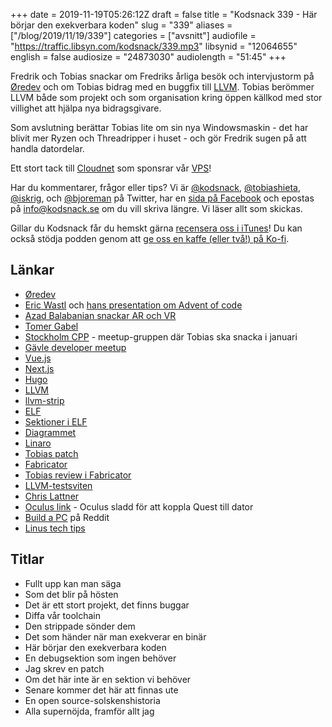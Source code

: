 +++
date = 2019-11-19T05:26:12Z
draft = false
title = "Kodsnack 339 - Här börjar den exekverbara koden"
slug = "339"
aliases = ["/blog/2019/11/19/339"]
categories = ["avsnitt"]
audiofile = "https://traffic.libsyn.com/kodsnack/339.mp3"
libsynid = "12064655"
english = false
audiosize = "24873030"
audiolength = "51:45"
+++

Fredrik och Tobias snackar om Fredriks årliga besök och intervjustorm på [Øredev](https://oredev.org/) och om Tobias bidrag med en buggfix till [LLVM](https://en.wikipedia.org/wiki/LLVM). Tobias berömmer LLVM både som projekt och som organisation kring öppen källkod med stor villighet att hjälpa nya bidragsgivare.

Som avslutning berättar Tobias lite om sin nya Windowsmaskin - det har blivit mer Ryzen och Threadripper i huset - och gör Fredrik sugen på att handla datordelar.

Ett stort tack till [Cloudnet](http://www.cloudnet.se) som sponsrar vår [VPS](http://en.wikipedia.org/wiki/Virtual_private_server)!

Har du kommentarer, frågor eller tips? Vi är [@kodsnack](https://www.twitter.com/kodsnack), [@tobiashieta](https://www.twitter.com/tobiashieta), [@iskrig](https://www.twitter.com/iskrig), och [@bjoreman](https://www.twitter.com/bjoreman) på Twitter, har en [sida på Facebook](https://www.facebook.com/kodsnack) och epostas på [info@kodsnack.se](mailto:info@kodsnack.se) om du vill skriva längre. Vi läser allt som skickas.

Gillar du Kodsnack får du hemskt gärna [recensera oss i iTunes](http://itunes.apple.com/se/podcast/kodsnack/id561631498?l=en)! Du kan också stödja podden genom att <a href="https://ko-fi.com/kodsnack" rel="payment">ge oss en kaffe (eller två!) på Ko-fi</a>.

## Länkar ##
* [Øredev](https://oredev.org/)
* [Eric Wastl](http://was.tl/) och [hans presentation om Advent of code](https://vimeo.com/372083393)
* [Azad Balabanian snackar AR och VR](https://kodsnack.se/338/)
* [Tomer Gabel](https://twitter.com/tomerg)
* [Stockholm CPP](https://www.meetup.com/StockholmCpp/) - meetup-gruppen där Tobias ska snacka i januari
* [Gävle developer meetup](https://www.meetup.com/Gavle-Developer-Meetup/)
* [Vue.js](https://en.wikipedia.org/wiki/Vue.js)
* [Next.js](https://nextjs.org/)
* [Hugo](https://en.wikipedia.org/wiki/Hugo_%28software%29)
* [LLVM](https://en.wikipedia.org/wiki/LLVM)
* [llvm-strip](https://llvm.org/docs/CommandGuide/llvm-strip.html)
* [ELF](https://en.wikipedia.org/wiki/Executable_and_Linkable_Format)
* [Sektioner i ELF](https://www.intezer.com/executable-linkable-format-101-part1-sections-segments/)
* [Diagrammet](https://upload.wikimedia.org/wikipedia/commons/e/e4/ELF_Executable_and_Linkable_Format_diagram_by_Ange_Albertini.png)
* [Linaro](https://www.linaro.org/)
* [Tobias patch](https://github.com/tru/llvm-project/commit/24dec19d4c8b8a495bccea4abc608e45037822ec#diff-b1acd617ecd026cd74048b31a37abf6cR506)
* [Fabricator](https://reviews.llvm.org/)
* [Tobias review i Fabricator](https://reviews.llvm.org/D69188)
* [LLVM-testsviten](https://github.com/llvm/llvm-test-suite )
* [Chris Lattner](https://en.wikipedia.org/wiki/Chris_Lattner)
* [Oculus link](https://www.engadget.com/2019/09/26/oculus-quest-link-hands-on-pc-vr/) - Oculus sladd för att koppla Quest till dator
* [Build a PC](https://www.reddit.com/r/buildapc/) på Reddit
* [Linus tech tips](https://www.youtube.com/user/LinusTechTips)


## Titlar ##
* Fullt upp kan man säga
* Som det blir på hösten
* Det är ett stort projekt, det finns buggar
* Diffa vår toolchain
* Den strippade sönder dem
* Det som händer när man exekverar en binär
* Här börjar den exekverbara koden
* En debugsektion som ingen behöver
* Jag skrev en patch
* Om det här inte är en sektion vi behöver
* Senare kommer det här att finnas ute
* En open source-solskenshistoria
* Alla supernöjda, framför allt jag